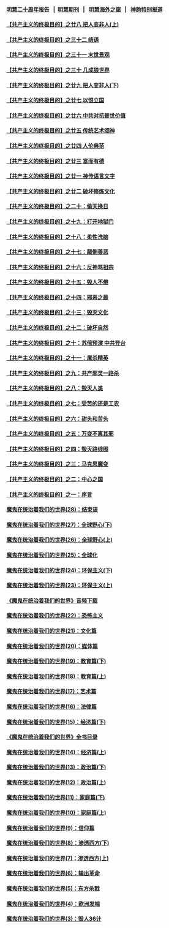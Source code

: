 #### [明慧二十周年报告](https://github.com/gfw-breaker/mh-reports/blob/master/README.md?t=07200141) &nbsp;&nbsp;|&nbsp;&nbsp;[明慧期刊](https://github.com/gfw-breaker/mh-qikan) &nbsp;&nbsp;|&nbsp;&nbsp; [明慧海外之窗](https://github.com/gfw-breaker/mh-news/blob/master/README.md?t=07200141) &nbsp;&nbsp;|&nbsp;&nbsp; [神韵特别报道](https://github.com/gfw-breaker/mh-news/blob/master/shenyun.md?t=07200141) 

#### [【共产主义的终极目的】之廿八 把人变非人(上)](../pages/nsc422/n11340492.md?t=07200141) 

#### [【共产主义的终极目的】之三十二 结语](../pages/nsc422/n11360535.md?t=07200141) 

#### [【共产主义的终极目的】之三十一 末世景观](../pages/nsc422/n11351129.md?t=07200141) 

#### [【共产主义的终极目的】之三十 几成狼世界](../pages/nsc422/n11348280.md?t=07200141) 

#### [【共产主义的终极目的】之廿九 把人变非人(下)](../pages/nsc422/n11344140.md?t=07200141) 

#### [【共产主义的终极目的】之廿七 以恨立国](../pages/nsc422/n11336944.md?t=07200141) 

#### [【共产主义的终极目的】之廿六 中共对抗普世价值](../pages/nsc422/n11324785.md?t=07200141) 

#### [【共产主义的终极目的】之廿五 传统艺术颂神](../pages/nsc422/n11296396.md?t=07200141) 

#### [【共产主义的终极目的】之廿四 人伦典范](../pages/nsc422/n11296397.md?t=07200141) 

#### [【共产主义的终极目的】之廿三 富而有德](../pages/nsc422/n11283598.md?t=07200141) 

#### [【共产主义的终极目的】之廿一 神传语言文字](../pages/nsc422/n11263265.md?t=07200141) 

#### [【共产主义的终极目的】之廿二 破坏修炼文化](../pages/nsc422/n11245728.md?t=07200141) 

#### [【共产主义的终极目的】之二十：偷天换日](../pages/nsc422/n11238846.md?t=07200141) 

#### [【共产主义的终极目的】之十九：打开地狱门](../pages/nsc422/n11206376.md?t=07200141) 

#### [【共产主义的终极目的】之十八：柔性洗脑](../pages/nsc422/n11199994.md?t=07200141) 

#### [【共产主义的终极目的】之十七：颠倒善恶](../pages/nsc422/n11179782.md?t=07200141) 

#### [【共产主义的终极目的】之十六：反神骂祖宗](../pages/nsc422/n11166798.md?t=07200141) 

#### [【共产主义的终极目的】之十五：毁人不倦](../pages/nsc422/n11166792.md?t=07200141) 

#### [【共产主义的终极目的】之十四：邪恶之最](../pages/nsc422/n11150249.md?t=07200141) 

#### [【共产主义的终极目的】之十三：毁灭文化](../pages/nsc422/n11135227.md?t=07200141) 

#### [【共产主义的终极目的】之十二：破坏自然](../pages/nsc422/n11135214.md?t=07200141) 

#### [【共产主义的终极目的】之十：苏俄预演 中共登台](../pages/nsc422/n11118424.md?t=07200141) 

#### [【共产主义的终极目的】之十一：屠杀精英](../pages/nsc422/n11118442.md?t=07200141) 

#### [【共产主义的终极目的】之九：共产邪灵一路杀](../pages/nsc422/n11114139.md?t=07200141) 

#### [【共产主义的终极目的】之八：毁灭人类](../pages/nsc422/n11108503.md?t=07200141) 

#### [【共产主义的终极目的】之七：受苦的还是工农](../pages/nsc422/n11101809.md?t=07200141) 

#### [【共产主义的终极目的】之六：甜头和苦头](../pages/nsc422/n11096971.md?t=07200141) 

#### [【共产主义的终极目的】之五：万变不离其邪](../pages/nsc422/n11091285.md?t=07200141) 

#### [【共产主义的终极目的】之四：毁灭路线图](../pages/nsc422/n11086284.md?t=07200141) 

#### [【共产主义的终极目的】之三：马克思魔变](../pages/nsc422/n11061941.md?t=07200141) 

#### [【共产主义的终极目的】之二：中心之国](../pages/nsc422/n11047728.md?t=07200141) 

#### [【共产主义的终极目的】之一：序言](../pages/nsc422/n11086077.md?t=07200141) 

#### [魔鬼在统治着我们的世界(28)：结束语](../pages/nsc422/n10936246.md?t=07200141) 

#### [魔鬼在统治着我们的世界(27)：全球野心(下)](../pages/nsc422/n10928319.md?t=07200141) 

#### [魔鬼在统治着我们的世界(26)：全球野心(上)](../pages/nsc422/n10900318.md?t=07200141) 

#### [魔鬼在统治着我们的世界(25)：全球化](../pages/nsc422/n10788205.md?t=07200141) 

#### [魔鬼在统治着我们的世界(24)：环保主义(下)](../pages/nsc422/n10695307.md?t=07200141) 

#### [魔鬼在统治着我们的世界(23)：环保主义(上)](../pages/nsc422/n10688613.md?t=07200141) 

#### [《魔鬼在统治着我们的世界》音频下载](../pages/nsc422/n10635553.md?t=07200141) 

#### [魔鬼在统治着我们的世界(22)：恐怖主义](../pages/nsc422/n10614727.md?t=07200141) 

#### [魔鬼在统治着我们的世界(21)：文化篇](../pages/nsc422/n10597706.md?t=07200141) 

#### [魔鬼在统治着我们的世界(20)：媒体篇](../pages/nsc422/n10586579.md?t=07200141) 

#### [魔鬼在统治着我们的世界(19)：教育篇(下)](../pages/nsc422/n10564808.md?t=07200141) 

#### [魔鬼在统治着我们的世界(18)：教育篇(上)](../pages/nsc422/n10526970.md?t=07200141) 

#### [魔鬼在统治着我们的世界(17)：艺术篇](../pages/nsc422/n10499093.md?t=07200141) 

#### [魔鬼在统治着我们的世界(16)：法律篇](../pages/nsc422/n10485969.md?t=07200141) 

#### [魔鬼在统治着我们的世界(15)：经济篇(下)](../pages/nsc422/n10469975.md?t=07200141) 

#### [《魔鬼在统治着我们的世界》全书目录](../pages/nsc422/n10464261.md?t=07200141) 

#### [魔鬼在统治着我们的世界(14)：经济篇(上)](../pages/nsc422/n10457370.md?t=07200141) 

#### [魔鬼在统治着我们的世界(13)：政治篇(下)](../pages/nsc422/n10448270.md?t=07200141) 

#### [魔鬼在统治着我们的世界(12)：政治篇(上)](../pages/nsc422/n10444576.md?t=07200141) 

#### [魔鬼在统治着我们的世界(11)：家庭篇(下)](../pages/nsc422/n10440961.md?t=07200141) 

#### [魔鬼在统治着我们的世界(10)：家庭篇(上)](../pages/nsc422/n10435448.md?t=07200141) 

#### [魔鬼在统治着我们的世界(9)：信仰篇](../pages/nsc422/n10432159.md?t=07200141) 

#### [魔鬼在统治着我们的世界(8)：渗透西方(下)](../pages/nsc422/n10429603.md?t=07200141) 

#### [魔鬼在统治着我们的世界(7)：渗透西方(上)](../pages/nsc422/n10426013.md?t=07200141) 

#### [魔鬼在统治着我们的世界(6)：输出革命](../pages/nsc422/n10421536.md?t=07200141) 

#### [魔鬼在统治着我们的世界(5)：东方杀戮](../pages/nsc422/n10417707.md?t=07200141) 

#### [魔鬼在统治着我们的世界(4)：欧洲发端](../pages/nsc422/n10414890.md?t=07200141) 

#### [魔鬼在统治着我们的世界(3)：毁人36计](../pages/nsc422/n10411583.md?t=07200141) 

